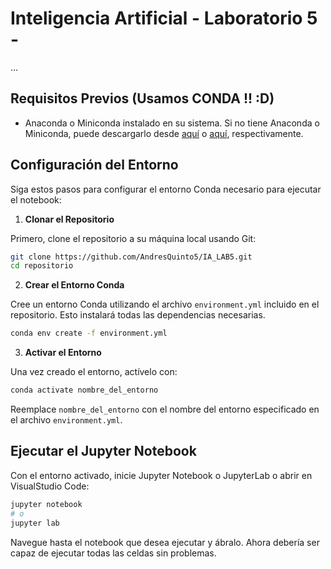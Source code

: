 
# Inteligencia Artificial - Laboratorio 5 -

...

## Requisitos Previos (Usamos CONDA !! :D)

- Anaconda o Miniconda instalado en su sistema. Si no tiene Anaconda o Miniconda, puede descargarlo desde [aquí](https://www.anaconda.com/products/individual) o [aquí](https://docs.conda.io/en/latest/miniconda.html), respectivamente.

## Configuración del Entorno

Siga estos pasos para configurar el entorno Conda necesario para ejecutar el notebook:

1. **Clonar el Repositorio**

Primero, clone el repositorio a su máquina local usando Git:

```bash
git clone https://github.com/AndresQuinto5/IA_LAB5.git
cd repositorio
```

2. **Crear el Entorno Conda**

Cree un entorno Conda utilizando el archivo `environment.yml` incluido en el repositorio. Esto instalará todas las dependencias necesarias.

```bash
conda env create -f environment.yml
```

3. **Activar el Entorno**

Una vez creado el entorno, actívelo con:

```bash
conda activate nombre_del_entorno
```

Reemplace `nombre_del_entorno` con el nombre del entorno especificado en el archivo `environment.yml`.

## Ejecutar el Jupyter Notebook

Con el entorno activado, inicie Jupyter Notebook o JupyterLab o abrir en VisualStudio Code:

```bash
jupyter notebook
# o
jupyter lab
```

Navegue hasta el notebook que desea ejecutar y ábralo. Ahora debería ser capaz de ejecutar todas las celdas sin problemas.
